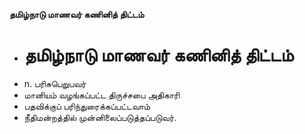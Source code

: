 **தமிழ்நாடு மாணவர் கணினித் திட்டம்**
- # தமிழ்நாடு மாணவர் கணினித் திட்டம்
- n. பரிசுபெறுபவர்
- மானியம் வழங்கப்பட்ட திருச்சபை அதிகாரி
- பதவிக்குப் பரிந்துரைக்கப்பட்டவாம்
- நீதிமன்றத்தில் முன்னிலைப்படுத்தப்படுவர்.

